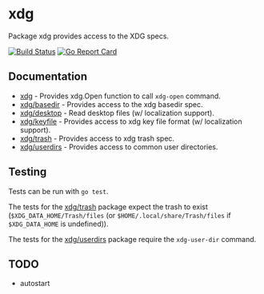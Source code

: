 xdg
===

Package xdg provides access to the XDG specs.

[![Build Status](https://travis-ci.org/rkoesters/xdg.svg?branch=master)](https://travis-ci.org/rkoesters/xdg)
[![Go Report Card](https://goreportcard.com/badge/github.com/rkoesters/xdg)](https://goreportcard.com/report/github.com/rkoesters/xdg)

Documentation
-------------

* [xdg](https://godoc.org/github.com/rkoesters/xdg) - Provides xdg.Open
  function to call `xdg-open` command.
* [xdg/basedir](https://godoc.org/github.com/rkoesters/xdg/basedir) -
  Provides access to the xdg basedir spec.
* [xdg/desktop](https://godoc.org/github.com/rkoesters/xdg/desktop) -
  Read desktop files (w/ localization support).
* [xdg/keyfile](https://godoc.org/github.com/rkoesters/xdg/keyfile) -
  Provides access to xdg key file format (w/ localization support).
* [xdg/trash](https://godoc.org/github.com/rkoesters/xdg/trash) -
  Provides access to xdg trash spec.
* [xdg/userdirs](https://godoc.org/github.com/rkoesters/xdg/userdirs) -
  Provides access to common user directories.

Testing
-------

Tests can be run with `go test`.

The tests for the [xdg/trash](trash) package expect the trash to exist
(`$XDG_DATA_HOME/Trash/files` (or `$HOME/.local/share/Trash/files` if
`$XDG_DATA_HOME` is undefined)).

The tests for the [xdg/userdirs](userdirs) package require the
`xdg-user-dir` command.

TODO
----

- autostart
